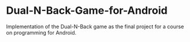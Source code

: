 # Dual-N-Back-Game-for-Android

Implementation of the Dual-N-Back game as the final project for a course on programming for Android. 
